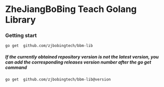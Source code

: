 # ZheJiangBoBing Teach Golang Library

### Getting start

```
go get  github.com/zjbobingtech/bbm-lib
```

##### If the currently obtained repository version is not the latest version, you can add the corresponding releases version number after the go get command

```
go get  github.com/zjbobingtech/bbm-lib@version

```

